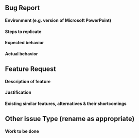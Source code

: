 <!--
Before opening a new issue, check that no existing issue covers the same topic.
Choose one of the follow applicable templates for your issue
-->

## Bug Report  
<!-- Add screenshots if any --> 
#### Environment (e.g. version of Microsoft PowerPoint)
#### Steps to replicate
#### Expected behavior
#### Actual behavior


## Feature Request  
#### Description of feature
#### Justification
#### Existing similar features, alternatives & their shortcomings


## Other issue Type (rename as appropriate)  
#### Work to be done
